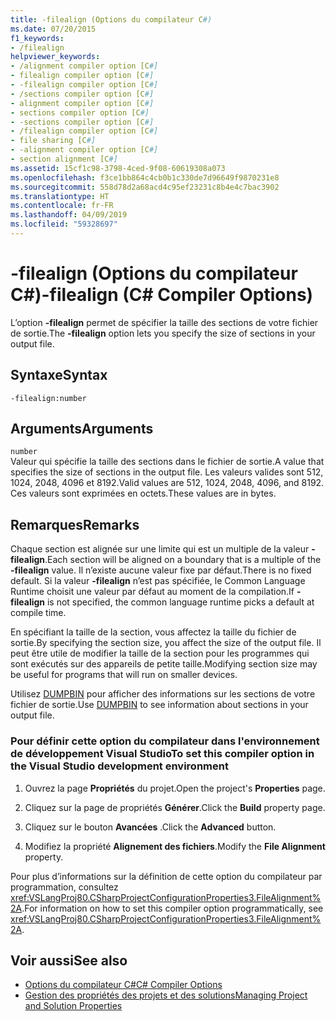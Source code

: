 ```yaml
---
title: -filealign (Options du compilateur C#)
ms.date: 07/20/2015
f1_keywords:
- /filealign
helpviewer_keywords:
- /alignment compiler option [C#]
- filealign compiler option [C#]
- -filealign compiler option [C#]
- /sections compiler option [C#]
- alignment compiler option [C#]
- sections compiler option [C#]
- -sections compiler option [C#]
- /filealign compiler option [C#]
- file sharing [C#]
- -alignment compiler option [C#]
- section alignment [C#]
ms.assetid: 15cf1c98-3798-4ced-9f08-60619308a073
ms.openlocfilehash: f3ce1bb864c4cb0b1c330de7d96649f9870231e8
ms.sourcegitcommit: 558d78d2a68acd4c95ef23231c8b4e4c7bac3902
ms.translationtype: HT
ms.contentlocale: fr-FR
ms.lasthandoff: 04/09/2019
ms.locfileid: "59328697"
---
```

# <a name="-filealign-c-compiler-options"></a><span data-ttu-id="31a5d-102">-filealign (Options du compilateur C#)</span><span class="sxs-lookup"><span data-stu-id="31a5d-102">-filealign (C# Compiler Options)</span></span>
<span data-ttu-id="31a5d-103">L’option **-filealign** permet de spécifier la taille des sections de votre fichier de sortie.</span><span class="sxs-lookup"><span data-stu-id="31a5d-103">The **-filealign** option lets you specify the size of sections in your output file.</span></span>  
  
## <a name="syntax"></a><span data-ttu-id="31a5d-104">Syntaxe</span><span class="sxs-lookup"><span data-stu-id="31a5d-104">Syntax</span></span>  
  
```console  
-filealign:number  
```  
  
## <a name="arguments"></a><span data-ttu-id="31a5d-105">Arguments</span><span class="sxs-lookup"><span data-stu-id="31a5d-105">Arguments</span></span>  
 `number`  
 <span data-ttu-id="31a5d-106">Valeur qui spécifie la taille des sections dans le fichier de sortie.</span><span class="sxs-lookup"><span data-stu-id="31a5d-106">A value that specifies the size of sections in the output file.</span></span> <span data-ttu-id="31a5d-107">Les valeurs valides sont 512, 1024, 2048, 4096 et 8192.</span><span class="sxs-lookup"><span data-stu-id="31a5d-107">Valid values are 512, 1024, 2048, 4096, and 8192.</span></span> <span data-ttu-id="31a5d-108">Ces valeurs sont exprimées en octets.</span><span class="sxs-lookup"><span data-stu-id="31a5d-108">These values are in bytes.</span></span>  
  
## <a name="remarks"></a><span data-ttu-id="31a5d-109">Remarques</span><span class="sxs-lookup"><span data-stu-id="31a5d-109">Remarks</span></span>  
 <span data-ttu-id="31a5d-110">Chaque section est alignée sur une limite qui est un multiple de la valeur **-filealign**.</span><span class="sxs-lookup"><span data-stu-id="31a5d-110">Each section will be aligned on a boundary that is a multiple of the **-filealign** value.</span></span> <span data-ttu-id="31a5d-111">Il n’existe aucune valeur fixe par défaut.</span><span class="sxs-lookup"><span data-stu-id="31a5d-111">There is no fixed default.</span></span> <span data-ttu-id="31a5d-112">Si la valeur **-filealign** n’est pas spécifiée, le Common Language Runtime choisit une valeur par défaut au moment de la compilation.</span><span class="sxs-lookup"><span data-stu-id="31a5d-112">If **-filealign** is not specified, the common language runtime picks a default at compile time.</span></span>  
  
 <span data-ttu-id="31a5d-113">En spécifiant la taille de la section, vous affectez la taille du fichier de sortie.</span><span class="sxs-lookup"><span data-stu-id="31a5d-113">By specifying the section size, you affect the size of the output file.</span></span> <span data-ttu-id="31a5d-114">Il peut être utile de modifier la taille de la section pour les programmes qui sont exécutés sur des appareils de petite taille.</span><span class="sxs-lookup"><span data-stu-id="31a5d-114">Modifying section size may be useful for programs that will run on smaller devices.</span></span>  
  
 <span data-ttu-id="31a5d-115">Utilisez [DUMPBIN](/cpp/build/reference/dumpbin-options) pour afficher des informations sur les sections de votre fichier de sortie.</span><span class="sxs-lookup"><span data-stu-id="31a5d-115">Use [DUMPBIN](/cpp/build/reference/dumpbin-options) to see information about sections in your output file.</span></span>  
  
### <a name="to-set-this-compiler-option-in-the-visual-studio-development-environment"></a><span data-ttu-id="31a5d-116">Pour définir cette option du compilateur dans l'environnement de développement Visual Studio</span><span class="sxs-lookup"><span data-stu-id="31a5d-116">To set this compiler option in the Visual Studio development environment</span></span>  
  
1. <span data-ttu-id="31a5d-117">Ouvrez la page **Propriétés** du projet.</span><span class="sxs-lookup"><span data-stu-id="31a5d-117">Open the project's **Properties** page.</span></span>  
  
2. <span data-ttu-id="31a5d-118">Cliquez sur la page de propriétés **Générer**.</span><span class="sxs-lookup"><span data-stu-id="31a5d-118">Click the **Build** property page.</span></span>  
  
3. <span data-ttu-id="31a5d-119">Cliquez sur le bouton **Avancées** .</span><span class="sxs-lookup"><span data-stu-id="31a5d-119">Click the **Advanced** button.</span></span>  
  
4. <span data-ttu-id="31a5d-120">Modifiez la propriété **Alignement des fichiers**.</span><span class="sxs-lookup"><span data-stu-id="31a5d-120">Modify the **File Alignment** property.</span></span>  
  
 <span data-ttu-id="31a5d-121">Pour plus d’informations sur la définition de cette option du compilateur par programmation, consultez <xref:VSLangProj80.CSharpProjectConfigurationProperties3.FileAlignment%2A>.</span><span class="sxs-lookup"><span data-stu-id="31a5d-121">For information on how to set this compiler option programmatically, see <xref:VSLangProj80.CSharpProjectConfigurationProperties3.FileAlignment%2A>.</span></span>  
  
## <a name="see-also"></a><span data-ttu-id="31a5d-122">Voir aussi</span><span class="sxs-lookup"><span data-stu-id="31a5d-122">See also</span></span>

- [<span data-ttu-id="31a5d-123">Options du compilateur C#</span><span class="sxs-lookup"><span data-stu-id="31a5d-123">C# Compiler Options</span></span>](../../../csharp/language-reference/compiler-options/index.md)
- [<span data-ttu-id="31a5d-124">Gestion des propriétés des projets et des solutions</span><span class="sxs-lookup"><span data-stu-id="31a5d-124">Managing Project and Solution Properties</span></span>](/visualstudio/ide/managing-project-and-solution-properties)
